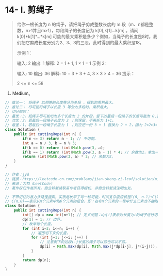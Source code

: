 # 14- I. 剪绳子

> 给你一根长度为 n 的绳子，请把绳子剪成整数长度的 m 段（m、n都是整数，n>1并且m>1），每段绳子的长度记为 k[0],k[1]...k[m] 。请问 k[0]\*k[1]\*...*k[m] 可能的最大乘积是多少？例如，当绳子的长度是8时，我们把它剪成长度分别为2、3、3的三段，此时得到的最大乘积是18。
>
> 示例 1：
>
> 输入: 2
> 输出: 1
> 解释: 2 = 1 + 1, 1 × 1 = 1
> 示例 2:
>
> 输入: 10
> 输出: 36
> 解释: 10 = 3 + 3 + 4, 3 × 3 × 4 = 36
> 提示：
>
> 2 <= n <= 58

1. Medium。

```java
// 推论一： 将绳子 以相等的长度等分为多段 ，得到的乘积最大。
// 推论二： 尽可能将绳子以长度 3 等分为多段时，乘积最大。
// 切分规则：
// 最优：3。把绳子尽可能切为多个长度为 3 的片段，留下的最后一段绳子的长度可能为 0,1,2 三种情况。
// 次优：2。若最后一段绳子长度为 2 ；则保留，不再拆为 1+1。
// 最差：1。若最后一段绳子长度为 1 ；则应把一份 3 + 1 替换为 2 + 2，因为 2×2>3×1。
class Solution {
    public int cuttingRope(int n) {
        if(n <= 3) return n - 1; // 不切割。
        int a = n / 3, b = n % 3;
        if(b == 0) return (int)Math.pow(3, a);
        if(b == 1) return (int)Math.pow(3, a - 1) * 4; // 余数为1，拿出一个3，把3*1替换为2*2。
        return (int)Math.pow(3, a) * 2; // 余数为2。
    }
}

// 作者：jyd
// 链接：https://leetcode-cn.com/problems/jian-sheng-zi-lcof/solution/mian-shi-ti-14-i-jian-sheng-zi-tan-xin-si-xiang-by/
// 来源：力扣（LeetCode）
// 著作权归作者所有。商业转载请联系作者获得授权，非商业转载请注明出处。
```

```java
// 不带记忆的暴力多路径搜索，实质是枚举了每一种可能，时间复杂度应该是C(0, n-1)+C(1,n-1)+C(2,n-1)+...+C(n-1,n-1)=2^n。其中长度为n的绳子有n-1个内部切点，C(i, n-1)表示从这n-1个切点中取i个切点将绳子切为i+1段。
// C(n,0)——表示从n个元素中取0个元素的组合，即：在有n个元素的一堆中什么元素也不抽取，结果还是原封不动的那一堆，因此，组合数仍然为1，即C(n,0)=1。
class Solution {
    public int cuttingRope(int n) {
        int[] dp = new int[n+1]; // 定义问题：dp[i]表示对长度为i的绳子进行切割，所有子绳子长度的乘积的**最大值**。（最优化问题）
        dp[1] = 1; // 边界。
        // 枚举每个长度。
        for (int i=2; i<=n; i++) {
            // 遍历切下来的长度，
            for (int j=1; j<=i; j++) {
                // 注意剩下的这段i-j长度的绳子可以剪也可以不剪。
                dp[i] = Math.max(dp[i], Math.max(j*dp[i-j], j*(i-j)));
            }
        }
        return dp[n];
    }
}
```

